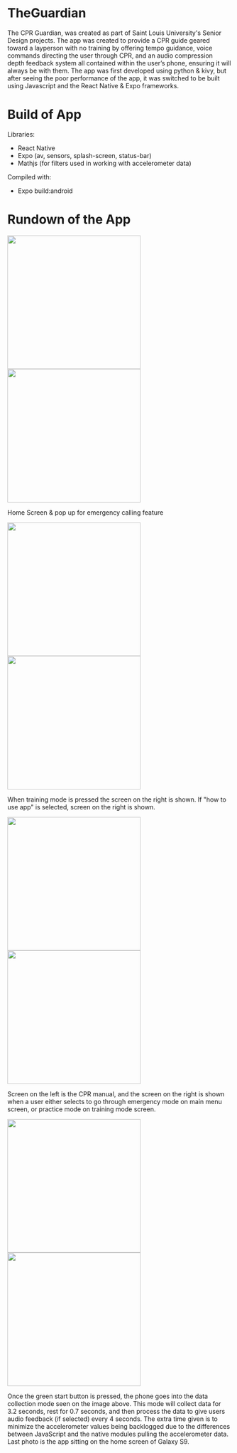 # TheGuardian
The CPR Guardian, was created as part of Saint Louis University's Senior Design projects. The app was created to provide a CPR guide geared toward a layperson with no training by offering tempo guidance, voice commands directing the user through CPR, and an audio compression depth feedback system all contained within the user’s phone, ensuring it will always be with them. The app was first developed using python & kivy, but after seeing the poor performance of the app, it was switched to be built using Javascript and the React Native & Expo frameworks.

# Build of App
Libraries:
- React Native
- Expo (av, sensors, splash-screen, status-bar)
- Mathjs (for filters used in working with accelerometer data)

Compiled with:
- Expo build:android

# Rundown of the App
<div align="left">
    <img src="/screenshots/Screenshot_20220524-144825_SDCPR.jpg" width="300px"</img> 
    <img src="/screenshots/Screenshot_20220524-144832_SDCPR.jpg" width="300px"</img> 
</div>

Home Screen & pop up for emergency calling feature

<div align="left">
    <img src="/screenshots/Screenshot_20220524-144837_SDCPR.jpg" width="300px"</img> 
    <img src="/screenshots/Screenshot_20220524-144843_SDCPR.jpg" width="300px"</img> 
</div>

When training mode is pressed the screen on the right is shown. If "how to use app" is selected, screen on the right is shown.

<div align="left">
    <img src="/screenshots/Screenshot_20220524-144857_SDCPR.jpg" width="300px"</img> 
    <img src="/screenshots/Screenshot_20220524-144903_SDCPR.jpg" width="300px"</img> 
</div>

Screen on the left is the CPR manual, and the screen on the right is shown when a user either selects to go through emergency mode on main menu screen, or practice mode on training mode screen.

<div align="left">
    <img src="/screenshots/Screenshot_20220524-144909_SDCPR.jpg" width="300px"</img>
    <img src="/screenshots/homescreen.jpg" width="300px"</img>
</div>

Once the green start button is pressed, the phone goes into the data collection mode seen on the image above. This mode will collect data for 3.2 seconds, rest for 0.7 seconds, and then process the data to give users audio feedback (if selected) every 4 seconds. The extra time given is to minimize the accelerometer values being backlogged due to the differences between JavaScript and the native modules pulling the accelerometer data. 
Last photo is the app sitting on the home screen of Galaxy S9.
